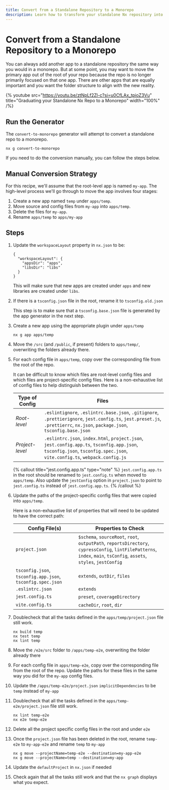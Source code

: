 ```yaml
---
title: Convert from a Standalone Repository to a Monorepo
description: Learn how to transform your standalone Nx repository into a full monorepo structure by moving your root-level application into the apps directory.
---
```


# Convert from a Standalone Repository to a Monorepo

You can always add another app to a standalone repository the same way you would in a monorepo. But at some point, you may want to move the primary app out of the root of your repo because the repo is no longer primarily focused on that one app. There are other apps that are equally important and you want the folder structure to align with the new reality.

{% youtube
src="https://youtu.be/ztNpLf2Zl-c?si=u0CfLAx_tpioZ3Vu"
title="Graduating your Standalone Nx Repo to a Monorepo"
width="100%" /%}

## Run the Generator

The `convert-to-monorepo` generator will attempt to convert a standalone repo to a monorepo.

```shell
nx g convert-to-monorepo
```

If you need to do the conversion manually, you can follow the steps below.

## Manual Conversion Strategy

For this recipe, we'll assume that the root-level app is named `my-app`. The high-level process we'll go through to move the app involves four stages:

1. Create a new app named `temp` under `apps/temp`.
2. Move source and config files from `my-app` into `apps/temp`.
3. Delete the files for `my-app`.
4. Rename `apps/temp` to `apps/my-app`

## Steps

1. Update the `workspaceLayout` property in `nx.json` to be:

   ```jsonc {% fileName="nx.json" %}
   {
     "workspaceLayout": {
       "appsDir": "apps",
       "libsDir": "libs"
     }
   }
   ```

   This will make sure that new apps are created under `apps` and new libraries are created under `libs`.

2. If there is a `tsconfig.json` file in the root, rename it to `tsconfig.old.json`

   This step is to make sure that a `tsconfig.base.json` file is generated by the app generator in the next step.

3. Create a new app using the appropriate plugin under `apps/temp`

   ```shell
   nx g app apps/temp
   ```

4. Move the `/src` (and `/public`, if present) folders to `apps/temp/`, overwriting the folders already there.

5. For each config file in `apps/temp`, copy over the corresponding file from the root of the repo.

   It can be difficult to know which files are root-level config files and which files are project-specific config files. Here is a non-exhaustive list of config files to help distinguish between the two.

   | Type of Config  | Files                                                                                                                                                                       |
   | --------------- | --------------------------------------------------------------------------------------------------------------------------------------------------------------------------- |
   | _Root-level_    | `.eslintignore`, `.eslintrc.base.json`, `.gitignore`, `.prettierignore`, `jest.config.ts`, `jest.preset.js`, `.prettierrc`, `nx.json`, `package.json`, `tsconfig.base.json` |
   | _Project-level_ | `.eslintrc.json`, `index.html`, `project.json`, `jest.config.app.ts`, `tsconfig.app.json`, `tsconfig.json`, `tsconfig.spec.json`, `vite.config.ts`, `webpack.config.js`     |

   {% callout title="jest.config.app.ts" type="note" %}
   `jest.config.app.ts` in the root should be renamed to `jest.config.ts` when moved to `apps/temp`. Also update the `jestConfig` option in `project.json` to point to `jest.config.ts` instead of `jest.config.app.ts`.
   {% /callout %}

6. Update the paths of the project-specific config files that were copied into `apps/temp`.

   Here is a non-exhaustive list of properties that will need to be updated to have the correct path:

   | Config File(s)                                             | Properties to Check                                                                                                                                                   |
   | ---------------------------------------------------------- | --------------------------------------------------------------------------------------------------------------------------------------------------------------------- |
   | `project.json`                                             | `$schema`, `sourceRoot`, `root`, `outputPath`, `reportsDirectory`, `cypressConfig`, `lintFilePatterns`, `index`, `main`, `tsConfig`, `assets`, `styles`, `jestConfig` |
   | `tsconfig.json`, `tsconfig.app.json`, `tsconfig.spec.json` | `extends`, `outDir`, `files`                                                                                                                                          |
   | `.eslintrc.json`                                           | `extends`                                                                                                                                                             |
   | `jest.config.ts`                                           | `preset`, `coverageDirectory`                                                                                                                                         |
   | `vite.config.ts`                                           | `cacheDir`, `root`, `dir`                                                                                                                                             |

7. Doublecheck that all the tasks defined in the `apps/temp/project.json` file still work.

   ```shell
   nx build temp
   nx test temp
   nx lint temp
   ```

8. Move the `/e2e/src` folder to `/apps/temp-e2e`, overwriting the folder already there
9. For each config file in `apps/temp-e2e`, copy over the corresponding file from the root of the repo. Update the paths for these files in the same way you did for the `my-app` config files.
10. Update the `/apps/temp-e2e/project.json` `implicitDependencies` to be `temp` instead of `my-app`
11. Doublecheck that all the tasks defined in the `apps/temp-e2e/project.json` file still work.

    ```shell
    nx lint temp-e2e
    nx e2e temp-e2e
    ```

12. Delete all the project specific config files in the root and under `e2e`
13. Once the `project.json` file has been deleted in the root, rename `temp-e2e` to `my-app-e2e` and rename `temp` to `my-app`

    ```shell
    nx g move --projectName=temp-e2e --destination=my-app-e2e
    nx g move --projectName=temp --destination=my-app
    ```

14. Update the `defaultProject` in `nx.json` if needed
15. Check again that all the tasks still work and that the `nx graph` displays what you expect.
